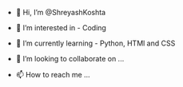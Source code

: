 - 👋 Hi, I’m @ShreyashKoshta


- 👀 I’m interested in - Coding

- 🌱 I’m currently learning - Python, HTMl and CSS

- 💞️ I’m looking to collaborate on ...
- 📫 How to reach me ...

<!---
ShreyashKoshta/ShreyashKoshta is a ✨ special ✨ repository because its `README.md` (this file) appears on your GitHub profile.
You can click the Preview link to take a look at your changes.
--->
